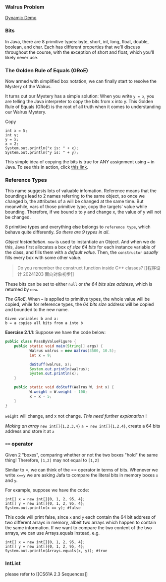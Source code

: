 ### Walrus Problem

[Dynamic Demo](http://cscircles.cemc.uwaterloo.ca/java_visualize/#code=public+class+PollQuestions+%7B%0A+++public+static+void+main%28String%5B%5D+args%29+%7B%0A++++++Walrus+a+%3D+new+Walrus%281000,+8.3%29%3B%0A++++++Walrus+b%3B%0A++++++b+%3D+a%3B%0A++++++b.weight+%3D+5%3B%0A++++++System.out.println%28a%29%3B%0A++++++System.out.println%28b%29%3B++++++%0A%0A++++++int+x+%3D+5%3B%0A++++++int+y%3B%0A++++++y+%3D+x%3B%0A++++++x+%3D+2%3B%0A++++++System.out.println%28%22x+is%3A+%22+%2B+x%29%3B%0A++++++System.out.println%28%22y+is%3A+%22+%2B+y%29%3B++++++%0A+++%7D%0A+++%0A+++public+static+class+Walrus+%7B%0A++++++public+int+weight%3B%0A++++++public+double+tuskSize%3B%0A++++++%0A++++++public+Walrus%28int+w,+double+ts%29+%7B%0A+++++++++weight+%3D+w%3B%0A+++++++++tuskSize+%3D+ts%3B%0A++++++%7D%0A%0A++++++public+String+toString%28%29+%7B%0A+++++++++return+String.format%28%22weight%3A+%25d,+tusk+size%3A+%25.2f%22,+weight,+tuskSize%29%3B%0A++++++%7D%0A+++%7D%0A%7D&mode=edit)

### Bits

In Java, there are 8 primitive types: byte, short, int, long, float, double, boolean, and char. Each has different properties that we'll discuss throughout the course, with the exception of short and float, which you'll likely never use.

### The Golden Rule of Equals (GRoE)

Now armed with simplified box notation, we can finally start to resolve the Mystery of the Walrus.

It turns out our Mystery has a simple solution: When you write `y = x`, you are telling the Java interpreter to copy the bits from x into y. This Golden Rule of Equals (GRoE) is the root of all truth when it comes to understanding our Walrus Mystery.

Copy

```
int x = 5;
int y;
y = x;
x = 2;
System.out.println("x is: " + x);
System.out.println("y is: " + y);
```

This simple idea of copying the bits is true for ANY assignment using `=` in Java. To see this in action, click [this link](http://cscircles.cemc.uwaterloo.ca/java_visualize/#code=public+class+PollQuestions+%7B%0A+++public+static+void+main\(String%5B%5D+args%29+%7B%0A++++++int+x+%3D+5%3B%0A++++++int+y%3B%0A++++++y+%3D+x%3B%0A++++++x+%3D+2%3B%0A++++++System.out.println\(%22x+is%3A+%22+%2B+x%29%3B%0A++++++System.out.println\(%22y+is%3A+%22+%2B+y%29%3B++++++%0A+++%7D%0A%7D&mode=display&curInstr=0).

### Reference Types

This name suggests lots of valuable infomation. Reference means that the boundings lead to 2 names referring to the same object, so once we changed b, the attributes of a will be changed at the same time.
But meanwhile, vars of those primitive type, copy the targets' value while bounding. Therefore, if we bound x to y and change x, the value of y will not be changed.

8 primitive types and everything else belongs to `reference type`, which behave quite differently. *So there are 9 types in all*.

*Object Instantiation*.
`new` is used to instantiate an Object. And when we do this, Java first allocates a box *of size 64 bits* for each instance variable of the class, and fills them with a *default value*. Then, the `constructor` *usually* fills every box with some other value.
>Do you remember the construct function inside C++ classes?
>[[程序设计 20241203 面向对象初步]]

These bits can be set to either `null` or *the 64 bits size address*, which is returned by `new`.

*The GRoE*. When `=` is applied to primitive types, the whole value will be copied, while for reference types, the *64 bits size* address will be copied and bounded to the new name.
```
Given variables b and a:
b = a copies all bits from a into b
```
**Exercise 2.1.1**: Suppose we have the code below:

```java
public class PassByValueFigure {
    public static void main(String[] args) {
           Walrus walrus = new Walrus(3500, 10.5);
           int x = 9;

           doStuff(walrus, x);
           System.out.println(walrus);
           System.out.println(x);
    }

    public static void doStuff(Walrus W, int x) {
           W.weight = W.weight - 100;
           x = x - 5;
    }
}
```

`weight` will change, and x not change. *This need further explanation*！

*Making an array*
`new int[]{1,2,3,4}`
`a = new int[]{1,2,4}`, create a 64 bits address and store it at `a`

### `==` operator

Given 2 "boxes", comparing whether or not the two boxes "hold" the same thing! Therefore, `[1,2]` may not equal to `[1,2]`

Similar to =, we can think of the == operator in terms of bits. Whenever we write `x==y` we are asking Jafa to compare the literal bits in memory boxes `x` and `y`.

For example, suppose we have the code:
```
int[] x = new int[]{0, 1, 2, 95, 4};
int[] y = new int[]{0, 1, 2, 95, 4};
System.out.println(x == y); #false
```

This code will print false, since `x` and `y` each contain the 64 bit address of two different arrays in memory, albeit two arrays which happen to contain the same information. If we want to compare the two content of the two arrays, we can use Arrays.equals instead, e.g.
```
int[] x = new int[]{0, 1, 2, 95, 4};
int[] y = new int[]{0, 1, 2, 95, 4};
System.out.println(Arrays.equals(x, y)); #true
```

### IntList

please refer to [[CS61A 2.3 Sequences]]

































